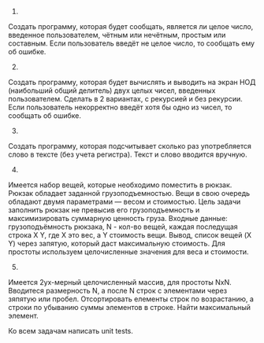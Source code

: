 1.
Создать программу, которая будет сообщать, является ли целое число, введенное пользователем,
 чётным или нечётным, простым или составным. Если пользователь введёт не целое число, 
 то сообщать ему об ошибке.

  
2.
Создать программу, которая будет вычислять и выводить на экран НОД (наибольший общий делитель) 
двух целых чисел, введенных пользователем. Сделать в 2 вариантах, с рекурсией и без рекурсии.
Если пользователь некорректно введёт хотя бы одно из чисел, то сообщать об ошибке.

  3.
Создать программу, которая подсчитывает сколько раз употребляется слово в тексте 
(без учета регистра). Текст и слово вводится вручную.
  
4.
Имеется набор вещей, которые необходимо поместить в рюкзак. Рюкзак обладает заданной 
грузоподъемностью. Вещи в свою очередь обладают двумя параметрами — весом и стоимостью. 
Цель задачи заполнить рюкзак не превысив его грузоподъемность и максимизировать суммарную 
ценность груза. Входные данные: грузоподъёмность рюкзака, N - кол-во вещей, каждая последущая 
строка X Y, где X это вес, а Y стоимость вещи. Вывод, список вещей (X Y) через запятую, 
который даст максимальную стоимость. Для простоты используем целочисленные значения для веса 
и стоимости.
  
5.
Имеется 2ух-мерный целочисленный массив, для простоты NxN. Вводитеся размерность N, 
а после N строк с элементами через зяпятую или пробел. Отсортировать елементы строк по 
возрастанию, а строки по убыванию суммы элементов в строке. Найти максимальный элемент.

  Ко всем задачам написать unit tests.
